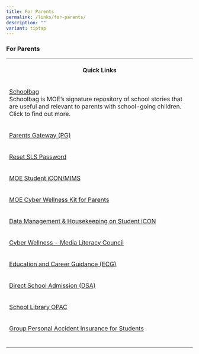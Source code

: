 ```yaml
---
title: For Parents
permalink: /links/for-parents/
description: ""
variant: tiptap
---
```

<h3><strong>For Parents</strong></h3>
<table style="minWidth: 25px">
<colgroup>
<col>
</colgroup>
<tbody>
<tr>
<th rowspan="1" colspan="1">
<p>Quick Links</p>
</th>
</tr>
<tr>
<td rowspan="1" colspan="1">
<p><a href="https://www.schoolbag.edu.sg/" rel="noopener nofollow" target="_blank">Schoolbag</a>
<br>Schoolbag is MOE’s signature repository of school stories that are useful
and relevant to parents with school-going children. Click to find out more.</p>
</td>
</tr>
<tr>
<td rowspan="1" colspan="1">
<p><a href="https://pg.moe.edu.sg/" rel="noopener noreferrer nofollow" target="_blank">Parents Gateway (PG)</a>
</p>
</td>
</tr>
<tr>
<td rowspan="1" colspan="1">
<p><a href="https://sites.google.com/moe.edu.sg/alps/home" rel="noopener noreferrer nofollow" target="_blank">Reset SLS Password</a>
</p>
</td>
</tr>
<tr>
<td rowspan="1" colspan="1">
<p><a href="/files/FAQs_on_Student_iCON___MIMS___Onboarding.pdf" rel="noopener nofollow" target="_blank">MOE Student iCON/MIMS</a>
</p>
</td>
</tr>
<tr>
<td rowspan="1" colspan="1">
<p><a href="/files/cyber-wellness-for-your-child.pdf" rel="noopener noreferrer nofollow" target="_blank">MOE Cyber Wellness Kit for Parents</a>
</p>
</td>
</tr>
<tr>
<td rowspan="1" colspan="1">
<p><a href="/files/For_Primary_School_Student__Data_Management_Electronic_Poster_for_Student_iCON.pdf" rel="noopener noreferrer nofollow" target="_blank">Data Management &amp; Housekeeping on Student iCON</a>
</p>
</td>
</tr>
<tr>
<td rowspan="1" colspan="1">
<p><a href="https://www.digitalforlife.gov.sg/Learn/Resources/All-Resources?profile=profile0&amp;topic=all&amp;type=all&amp;page=1" rel="noopener noreferrer nofollow" target="_blank">Cyber Wellness - Media Literacy Council</a>
</p>
</td>
</tr>
<tr>
<td rowspan="1" colspan="1">
<p><a href="https://www.myskillsfuture.gov.sg/content/student/en/primary.html" rel="noopener noreferrer nofollow" target="_blank">Education and Career Guidance (ECG)</a>
</p>
</td>
</tr>
<tr>
<td rowspan="1" colspan="1">
<p><a href="https://www.moe.gov.sg/secondary/dsa" rel="noopener noreferrer nofollow" target="_blank">Direct School Admission (DSA)</a>
</p>
</td>
</tr>
<tr>
<td rowspan="1" colspan="1">
<p><a href="https://schoolibrary.moe.edu.sg/alexandrapri/cgi-bin/spydus.exe/MSGTRN/WPAC/HOME" rel="noopener noreferrer nofollow" target="_blank">School Library OPAC</a>
</p>
</td>
</tr>
<tr>
<td rowspan="1" colspan="1">
<p><a href="https://www.income.com.sg/group-insurance-for-schools-and-centres-and-moe/group-personal-accident-for-students" rel="noopener nofollow" target="_blank">Group Personal Accident Insurance for Students</a>
</p>
</td>
</tr>
<tr>
<td rowspan="1" colspan="1">
<p></p>
</td>
</tr>
</tbody>
</table>
<p></p>